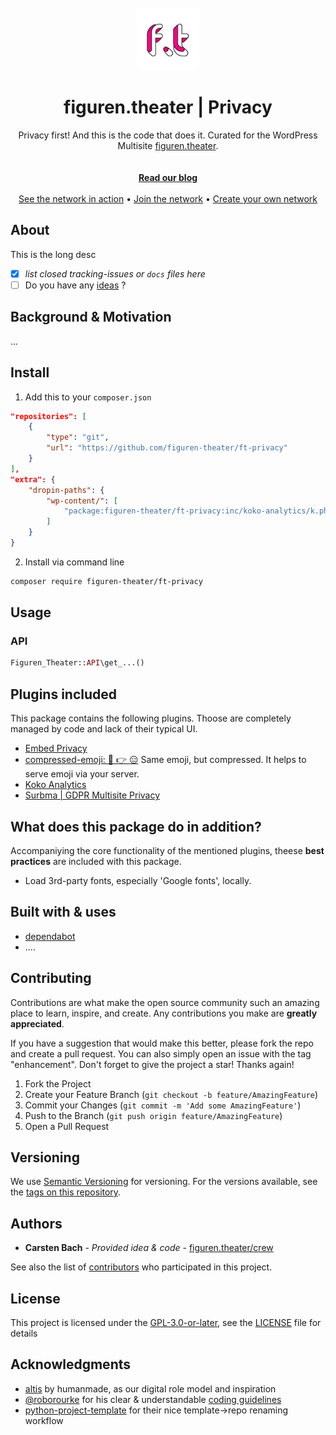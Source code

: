 <!-- PROJECT LOGO -->
<br />
<div align="center">
  <a href="https://github.com/figuren-theater/ft-privacy">
    <img src="https://raw.githubusercontent.com/figuren-theater/logos/main/favicon.png" alt="figuren.theater Logo" width="100" height="100">
  </a>

  <h1 align="center">figuren.theater | Privacy</h1>

  <p align="center">
    Privacy first! And this is the code that does it. Curated for the WordPress Multisite <a href="https://figuren.theater">figuren.theater</a>.
    <br /><br /><br />
    <a href="https://meta.figuren.theater/blog"><strong>Read our blog</strong></a>
    <br />
    <br />
    <a href="https://figuren.theater">See the network in action</a>
    •
    <a href="https://mein.figuren.theater">Join the network</a>
    •
    <a href="https://websites.fuer.figuren.theater">Create your own network</a>
  </p>
</div>

## About 


This is the long desc

* [x] *list closed tracking-issues or `docs` files here*
* [ ] Do you have any [ideas](/issues/new) ?

## Background & Motivation

...

## Install

1. Add this to your `composer.json`
```json
"repositories": [
    {
        "type": "git",
        "url": "https://github.com/figuren-theater/ft-privacy"
    }
],
"extra": {
    "dropin-paths": {
        "wp-content/": [
            "package:figuren-theater/ft-privacy:inc/koko-analytics/k.php"
        ]
    }
}
```

2. Install via command line
```sh
composer require figuren-theater/ft-privacy
```

## Usage

### API

```php
Figuren_Theater::API\get_...()
```

## Plugins included

This package contains the following plugins. 
Thoose are completely managed by code and lack of their typical UI.

* [Embed Privacy](https://wordpress.org/plugins/embed-privacy/#developers)
* [compressed-emoji: 😬 👉 😑](https://wordpress.org/plugins/compressed-emoji/#developers)
    Same emoji, but compressed. It helps to serve emoji via your server.
* [Koko Analytics](https://wordpress.org/plugins/koko-analytics/#developers)
* [Surbma | GDPR Multisite Privacy](https://wordpress.org/plugins/surbma-gdpr-multisite-privacy/#developers)


## What does this package do in addition?

Accompaniying the core functionality of the mentioned plugins, theese **best practices** are included with this package.

* Load 3rd-party fonts, especially 'Google fonts', locally.


## Built with & uses

  - [dependabot](/.github/dependabot.yml)
  - ....

## Contributing

Contributions are what make the open source community such an amazing place to learn, inspire, and create. Any contributions you make are **greatly appreciated**.

If you have a suggestion that would make this better, please fork the repo and create a pull request. You can also simply open an issue with the tag "enhancement".
Don't forget to give the project a star! Thanks again!

1. Fork the Project
2. Create your Feature Branch (`git checkout -b feature/AmazingFeature`)
3. Commit your Changes (`git commit -m 'Add some AmazingFeature'`)
4. Push to the Branch (`git push origin feature/AmazingFeature`)
5. Open a Pull Request


## Versioning

We use [Semantic Versioning](http://semver.org/) for versioning. For the versions
available, see the [tags on this repository](/tags).

## Authors

  - **Carsten Bach** - *Provided idea & code* - [figuren.theater/crew](https://figuren.theater/crew/)

See also the list of [contributors](/contributors)
who participated in this project.

## License

This project is licensed under the [GPL-3.0-or-later](LICENSE.md), see the [LICENSE](LICENSE) file for
details

## Acknowledgments

  - [altis](https://github.com/search?q=org%3Ahumanmade+altis) by humanmade, as our digital role model and inspiration
  - [@roborourke](https://github.com/roborourke) for his clear & understandable [coding guidelines](https://docs.altis-dxp.com/guides/code-review/standards/)
  - [python-project-template](https://github.com/rochacbruno/python-project-template) for their nice template->repo renaming workflow
